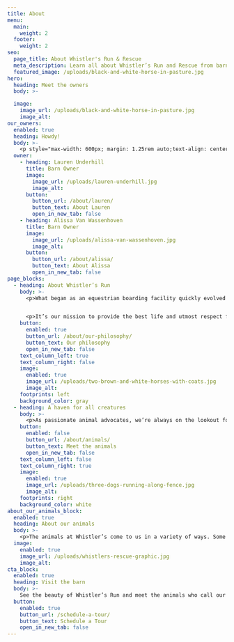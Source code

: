 ```yaml
---
title: About
menu:
  main:
    weight: 2
  footer:
    weight: 2
seo:
  page_title: About Whistler's Run & Rescue
  meta_description: Learn all about Whistler’s Run and Rescue from barn founders and owners, Lauren Underhill and Alissa Van Wassenhoven.
  featured_image: /uploads/black-and-white-horse-in-pasture.jpg
hero:
  heading: Meet the owners
  body: >-

  image:
    image_url: /uploads/black-and-white-horse-in-pasture.jpg
    image_alt:
our_owners:
  enabled: true
  heading: Howdy!
  body: >-
    <p style="max-width: 600px; margin: 1.25rem auto;text-align: center;">We’re Lauren and Alissa—the sisters, animal advocates and joint barn owners behind Whistler’s Run and Rescue.</p>
  owner:
    - heading: Lauren Underhill
      title: Barn Owner
      image:
        image_url: /uploads/lauren-underhill.jpg
        image_alt:
      button:
        button_url: /about/lauren/
        button_text: About Lauren
        open_in_new_tab: false
    - heading: Alissa Van Wassenhoven
      title: Barn Owner
      image:
        image_url: /uploads/alissa-van-wassenhoven.jpg
        image_alt:
      button:
        button_url: /about/alissa/
        button_text: About Alissa
        open_in_new_tab: false
page_blocks:
  - heading: About Whistler’s Run
    body: >-
      <p>What began as an equestrian boarding facility quickly evolved into our current barn—a place where all animals can feel welcomed, safe and loved.</p>


      <p>It’s our mission to provide the best life and utmost respect for each animal that calls Whistler’s Run home, from our boarded horses to our many other full-time residents.</p>
    button:
      enabled: true
      button_url: /about/our-philosophy/
      button_text: Our philosophy
      open_in_new_tab: false
    text_column_left: true
    text_column_right: false
    image:
      enabled: true
      image_url: /uploads/two-brown-and-white-horses-with-coats.jpg
      image_alt:
    footprints: left
    background_color: gray
  - heading: A haven for all creatures
    body: >-
      <p>As passionate animal advocates, we’re always on the lookout for animals in need. Along with supporting various animal rescue efforts and organizations, we also provide a forever home for many rescue animals at Whistler’s Run.</p>
    button:
      enabled: false
      button_url: /about/animals/
      button_text: Meet the animals
      open_in_new_tab: false
    text_column_left: false
    text_column_right: true
    image:
      enabled: true
      image_url: /uploads/three-dogs-running-along-fence.jpg
      image_alt:
    footprints: right
    background_color: white
about_our_animals_block:
  enabled: true
  heading: About our animals
  body: >-
    <p>The animals at Whistler’s come to us in a variety of ways. Some are boarded, some are purchased and some are rescued. Learn more with the graphic below.</p>
  image:
    enabled: true
    image_url: /uploads/whistlers-rescue-graphic.jpg
    image_alt:
cta_block:
  enabled: true
  heading: Visit the barn
  body: >-
    See the beauty of Whistler’s Run and meet the animals who call our barn home! We offer educational small-group tours perfect for 4H groups, Scouts and more.
  button:
    enabled: true
    button_url: /schedule-a-tour/
    button_text: Schedule a Tour
    open_in_new_tab: false
---
```

